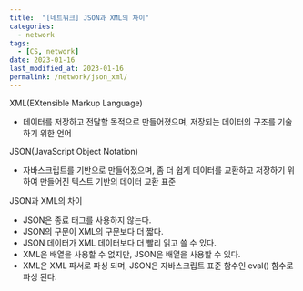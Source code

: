 ```yaml
---
title:  "[네트워크] JSON과 XML의 차이"
categories:
  - network
tags:
  - [CS, network]
date: 2023-01-16
last_modified_at: 2023-01-16
permalink: /network/json_xml/
---
```


XML(EXtensible Markup Language)
* 데이터를 저장하고 전달할 목적으로 만들어졌으며, 저장되는 데이터의 구조를 기술하기 위한 언어

JSON(JavaScript Object Notation)
* 자바스크립트를 기반으로 만들어졌으며, 좀 더 쉽게 데이터를 교환하고 저장하기 위하여 만들어진 텍스트 기반의 데이터 교환 표준

JSON과 XML의 차이
* JSON은 종료 태그를 사용하지 않는다.
* JSON의 구문이 XML의 구문보다 더 짧다.
* JSON 데이터가 XML 데이터보다 더 빨리 읽고 쓸 수 있다.
* XML은 배열을 사용할 수 없지만, JSON은 배열을 사용할 수 있다.
* XML은 XML 파서로 파싱 되며, JSON은 자바스크립트 표준 함수인 eval() 함수로 파싱 된다.

